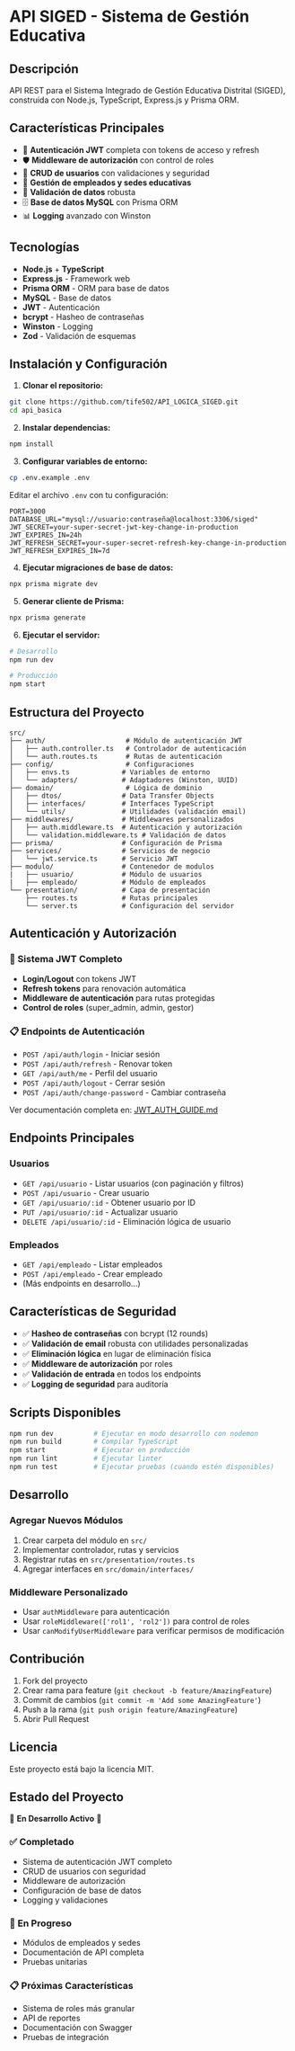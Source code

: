 # API SIGED - Sistema de Gestión Educativa

## Descripción
API REST para el Sistema Integrado de Gestión Educativa Distrital (SIGED), construida con Node.js, TypeScript, Express.js y Prisma ORM.

## Características Principales

- 🔐 **Autenticación JWT** completa con tokens de acceso y refresh
- 🛡️ **Middleware de autorización** con control de roles
- 👥 **CRUD de usuarios** con validaciones y seguridad
- 🏫 **Gestión de empleados y sedes educativas**
- 📝 **Validación de datos** robusta
- 🗄️ **Base de datos MySQL** con Prisma ORM
- 📊 **Logging** avanzado con Winston

## Tecnologías

- **Node.js** + **TypeScript**
- **Express.js** - Framework web
- **Prisma ORM** - ORM para base de datos
- **MySQL** - Base de datos
- **JWT** - Autenticación
- **bcrypt** - Hasheo de contraseñas
- **Winston** - Logging
- **Zod** - Validación de esquemas

## Instalación y Configuración

1. **Clonar el repositorio:**
```bash
git clone https://github.com/tife502/API_LOGICA_SIGED.git
cd api_basica
```

2. **Instalar dependencias:**
```bash
npm install
```

3. **Configurar variables de entorno:**
```bash
cp .env.example .env
```
Editar el archivo `.env` con tu configuración:
```env
PORT=3000
DATABASE_URL="mysql://usuario:contraseña@localhost:3306/siged"
JWT_SECRET=your-super-secret-jwt-key-change-in-production
JWT_EXPIRES_IN=24h
JWT_REFRESH_SECRET=your-super-secret-refresh-key-change-in-production
JWT_REFRESH_EXPIRES_IN=7d
```

4. **Ejecutar migraciones de base de datos:**
```bash
npx prisma migrate dev
```

5. **Generar cliente de Prisma:**
```bash
npx prisma generate
```

6. **Ejecutar el servidor:**
```bash
# Desarrollo
npm run dev

# Producción
npm start
```

## Estructura del Proyecto

```
src/
├── auth/                    # Módulo de autenticación JWT
│   ├── auth.controller.ts   # Controlador de autenticación
│   └── auth.routes.ts       # Rutas de autenticación
├── config/                  # Configuraciones
│   ├── envs.ts             # Variables de entorno
│   └── adapters/           # Adaptadores (Winston, UUID)
├── domain/                  # Lógica de dominio
│   ├── dtos/               # Data Transfer Objects
│   ├── interfaces/         # Interfaces TypeScript
│   └── utils/              # Utilidades (validación email)
├── middlewares/            # Middlewares personalizados
│   ├── auth.middleware.ts  # Autenticación y autorización
│   └── validation.middleware.ts # Validación de datos
├── prisma/                 # Configuración de Prisma
├── services/               # Servicios de negocio
│   └── jwt.service.ts      # Servicio JWT
├── modulo/                 # Contenedor de modulos
|   ├── usuario/            # Módulo de usuarios
|   ├── empleado/           # Módulo de empleados
└── presentation/           # Capa de presentación
    ├── routes.ts           # Rutas principales
    └── server.ts           # Configuración del servidor
```

## Autenticación y Autorización

### 🔐 Sistema JWT Completo
- **Login/Logout** con tokens JWT
- **Refresh tokens** para renovación automática
- **Middleware de autenticación** para rutas protegidas
- **Control de roles** (super_admin, admin, gestor)

### 📋 Endpoints de Autenticación
- `POST /api/auth/login` - Iniciar sesión
- `POST /api/auth/refresh` - Renovar token
- `GET /api/auth/me` - Perfil del usuario
- `POST /api/auth/logout` - Cerrar sesión
- `POST /api/auth/change-password` - Cambiar contraseña

Ver documentación completa en: [JWT_AUTH_GUIDE.md](./JWT_AUTH_GUIDE.md)

## Endpoints Principales

### Usuarios
- `GET /api/usuario` - Listar usuarios (con paginación y filtros)
- `POST /api/usuario` - Crear usuario
- `GET /api/usuario/:id` - Obtener usuario por ID
- `PUT /api/usuario/:id` - Actualizar usuario
- `DELETE /api/usuario/:id` - Eliminación lógica de usuario

### Empleados
- `GET /api/empleado` - Listar empleados
- `POST /api/empleado` - Crear empleado
- (Más endpoints en desarrollo...)

## Características de Seguridad

- ✅ **Hasheo de contraseñas** con bcrypt (12 rounds)
- ✅ **Validación de email** robusta con utilidades personalizadas
- ✅ **Eliminación lógica** en lugar de eliminación física
- ✅ **Middleware de autorización** por roles
- ✅ **Validación de entrada** en todos los endpoints
- ✅ **Logging de seguridad** para auditoría

## Scripts Disponibles

```bash
npm run dev          # Ejecutar en modo desarrollo con nodemon
npm run build        # Compilar TypeScript
npm start            # Ejecutar en producción
npm run lint         # Ejecutar linter
npm run test         # Ejecutar pruebas (cuando estén disponibles)
```

## Desarrollo

### Agregar Nuevos Módulos
1. Crear carpeta del módulo en `src/`
2. Implementar controlador, rutas y servicios
3. Registrar rutas en `src/presentation/routes.ts`
4. Agregar interfaces en `src/domain/interfaces/`

### Middleware Personalizado
- Usar `authMiddleware` para autenticación
- Usar `roleMiddleware(['rol1', 'rol2'])` para control de roles
- Usar `canModifyUserMiddleware` para verificar permisos de modificación

## Contribución

1. Fork del proyecto
2. Crear rama para feature (`git checkout -b feature/AmazingFeature`)
3. Commit de cambios (`git commit -m 'Add some AmazingFeature'`)
4. Push a la rama (`git push origin feature/AmazingFeature`)
5. Abrir Pull Request

## Licencia

Este proyecto está bajo la licencia MIT.

## Estado del Proyecto

🚧 **En Desarrollo Activo** 🚧

### ✅ Completado
- Sistema de autenticación JWT completo
- CRUD de usuarios con seguridad
- Middleware de autorización
- Configuración de base de datos
- Logging y validaciones

### 🔄 En Progreso
- Módulos de empleados y sedes
- Documentación de API completa
- Pruebas unitarias

### 📋 Próximas Características
- Sistema de roles más granular
- API de reportes
- Documentación con Swagger
- Pruebas de integración 